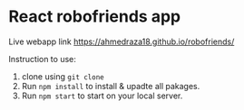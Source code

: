 # React robofriends app
Live webapp link https://ahmedraza18.github.io/robofriends/

Instruction to use:
1) clone using <code>git clone</code>
2) Run <code>npm install</code> to install &amp; upadte all pakages.
3) Run <code>npm start</code> to start on your local server.
